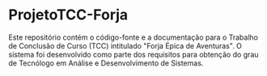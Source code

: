 # ProjetoTCC-Forja
 Este repositório contém o código-fonte e a documentação para o Trabalho de Conclusão de Curso (TCC) intitulado "Forja Épica de Aventuras". O sistema foi desenvolvido como parte dos requisitos para obtenção do grau de Tecnólogo em Análise e Desenvolvimento de Sistemas.
